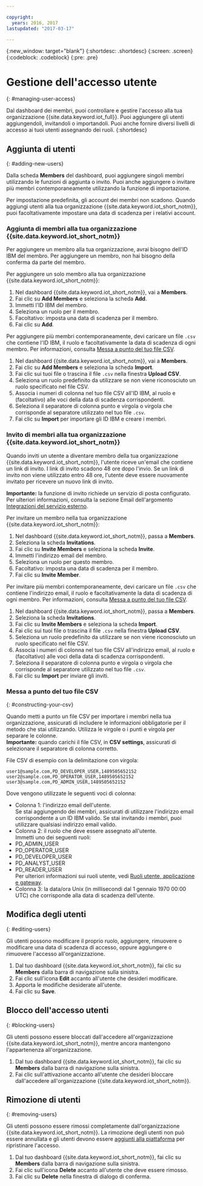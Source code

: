 ```yaml
---

copyright:
  years: 2016, 2017
lastupdated: "2017-03-17"

---
```


{:new_window: target="blank"}
{:shortdesc: .shortdesc}
{:screen: .screen}
{:codeblock: .codeblock}
{:pre: .pre}

# Gestione dell'accesso utente
{: #managing-user-access}

Dal dashboard dei membri, puoi controllare e gestire l'accesso alla tua organizzazione {{site.data.keyword.iot_full}}. Puoi aggiungere gli utenti aggiungendoli, invitandoli<!--, registering--> o importandoli. Puoi anche fornire diversi livelli di accesso ai tuoi utenti assegnando dei ruoli.
{:shortdesc}

## Aggiunta di utenti
{: #adding-new-users}

Dalla scheda **Members** del dashboard, puoi aggiungere singoli membri utilizzando le <!--Add, Invite, or Register--> funzioni di aggiunta o invito. Puoi anche <!--add, invite, or register-->aggiungere o invitare più membri contemporaneamente utilizzando la funzione di importazione.

Per impostazione predefinita, gli account dei membri non scadono. Quando aggiungi utenti alla tua organizzazione {{site.data.keyword.iot_short_notm}}, puoi facoltativamente impostare una data di scadenza per i relativi account.

### Aggiunta di membri alla tua organizzazione {{site.data.keyword.iot_short_notm}}

Per aggiungere un membro alla tua organizzazione, avrai bisogno dell'ID IBM del membro. Per aggiungere un membro, non hai bisogno della conferma da parte del membro.

Per aggiungere un solo membro alla tua organizzazione {{site.data.keyword.iot_short_notm}}:
1. Nel dashboard {{site.data.keyword.iot_short_notm}}, vai a **Members**. 
2. Fai clic su **Add Members** e seleziona la scheda **Add**.
3. Immetti l'ID IBM del membro.
4. Seleziona un ruolo per il membro.
5. Facoltativo: imposta una data di scadenza per il membro.
6. Fai clic su **Add**.

Per aggiungere più membri contemporaneamente, devi caricare un file `.csv` che contiene l'ID IBM, il ruolo e facoltativamente la data di scadenza di ogni membro. Per informazioni, consulta [Messa a punto del tuo file CSV](#constructing-your-csv).
1. Nel dashboard {{site.data.keyword.iot_short_notm}}, vai a **Members**. 
2. Fai clic su **Add Members** e seleziona la scheda **Import**.
3. Fai clic sui tuoi file o trascina il file `.csv` nella finestra **Upload CSV**.
4. Seleziona un ruolo predefinito da utilizzare se non viene riconosciuto un ruolo specificato nel file CSV.
5. Associa i numeri di colonna nel tuo file CSV all'ID IBM, al ruolo e (facoltativo) alle voci della data di scadenza corrispondenti.
6. Seleziona il separatore di colonna punto e virgola o virgola che corrisponde al separatore utilizzato nel tuo file `.csv`.
7. Fai clic su **Import** per importare gli ID IBM e creare i membri.


### Invito di membri alla tua organizzazione {{site.data.keyword.iot_short_notm}}

Quando inviti un utente a diventare membro della tua organizzazione {{site.data.keyword.iot_short_notm}}, l'utente riceve un'email che contiene un link di invito. I link di invito scadono 48 ore dopo l'invio. Se un link di invito non viene utilizzato entro 48 ore, l'utente deve essere nuovamente invitato per ricevere un nuovo link di invito.

**Importante:** la funzione di invito richiede un servizio di posta configurato. Per ulteriori informazioni, consulta la sezione Email dell'argomento [Integrazioni del servizio esterno](reference/extensions/index.html#email).

Per invitare un membro nella tua organizzazione {{site.data.keyword.iot_short_notm}}:
1. Nel dashboard {{site.data.keyword.iot_short_notm}}, passa a **Members**.
2. Seleziona la scheda **Invitations**.
2. Fai clic su **Invite Members** e seleziona la scheda **Invite**.
3. Immetti l'indirizzo email del membro.
4. Seleziona un ruolo per questo membro.
5. Facoltativo: imposta una data di scadenza per il membro.
6. Fai clic su **Invite Member**.

Per invitare più membri contemporaneamente, devi caricare un file `.csv` che contiene l'indirizzo email, il ruolo e facoltativamente la data di scadenza di ogni membro. Per informazioni, consulta [Messa a punto del tuo file CSV](#constructing-your-csv).
1. Nel dashboard {{site.data.keyword.iot_short_notm}}, passa a **Members**.
2. Seleziona la scheda **Invitations**.
2. Fai clic su **Invite Members** e seleziona la scheda **Import**.
3. Fai clic sui tuoi file o trascina il file `.csv` nella finestra **Upload CSV**.
4. Seleziona un ruolo predefinito da utilizzare se non viene riconosciuto un ruolo specificato nel file CSV.
5. Associa i numeri di colonna nel tuo file CSV all'indirizzo email, al ruolo e (facoltativo) alle voci della data di scadenza corrispondenti. 
6. Seleziona il separatore di colonna punto e virgola o virgola che corrisponde al separatore utilizzato nel tuo file `.csv`.
7. Fai clic su **Import** per inviare gli inviti.

<!-- ### Registering a member with your {{site.data.keyword.iot_short_notm}} organization

If your organization is using {{site.data.keyword.Bluemix_notm}} {{site.data.keyword.ssoshort}}, you can add individual members to your organization by registering them, which does not require an IBMid.

To register a member with your {{site.data.keyword.iot_short_notm}} organization:
1. In the {{site.data.keyword.iot_short_notm}} dashboard, go to **Members**.
2. Select the **Invitations** tab.
2. Click **Invite Members** and select **Invite**.
3. Enter the email address of the member.
4. Select a role for this member.
5. Enter the subject, realm name, and issuer.
   **Important:** Ensure that the `Subject`, `Realm Name`, and `Issuer` fields comply with the OpenID Connect recommendations and standards. For more information, see the [OpenID Connect ![External link icon](../../icons/launch-glyph.svg "External link icon")](http://openid.net/connect/){: new_window} website.
6. Optional: Set an expiry date for the member.
7. Click **Register Member**.

To register multiple members simultaneously, you must upload a CSV (`.csv`) file that contains the email address, role, subject, realm name, issuer, and the optional expiry date of each member.
1. In the {{site.data.keyword.iot_short_notm}} dashboard, go to **Access**.
2. Click **Add Member** and select **Import**.
3. Click **Bulk Register**.
4. Select a default role and ensure that the column numbers on your CSV file match the column numbers in the CSV settings.
5. Ensure the column separator in your CSV file matches the column separator in the CSV settings.
6. Click **Browse your files** or drag the CSV file into the **Upload CSV** window. -->

### Messa a punto del tuo file CSV
{: #constructing-your-csv}

Quando metti a punto un file CSV per importare i membri nella tua organizzazione, assicurati di includere le informazioni obbligatorie per il metodo che stai utilizzando. Utilizza le virgole o i punti e virgola per separare le colonne.  
**Importante:** quando carichi il file CSV, in **CSV settings**, assicurati di selezionare il separatore di colonna corretto.

File CSV di esempio con la delimitazione con virgola:  
```
user1@sample.com,PD_DEVELOPER_USER,1489505652152
user2@sample.com,PD_OPERATOR_USER,1489505652152
user3@sample.com,PD_ADMIN_USER,1489505652152
```

Dove vengono utilizzate le seguenti voci di colonna:  
- Colonna 1: l'indirizzo email dell'utente.  
Se stai aggiungendo dei membri, assicurati di utilizzare l'indirizzo email corrispondente a un ID IBM valido. Se stai invitando i membri, puoi utilizzare qualsiasi indirizzo email valido.
- Colonna 2: il ruolo che deve essere assegnato all'utente.  
Immetti uno dei seguenti ruoli:
 - PD_ADMIN_USER
 - PD_OPERATOR_USER
 - PD_DEVELOPER_USER
 - PD_ANALYST_USER
 - PD_READER_USER  
 Per ulteriori informazioni sui ruoli utente, vedi [Ruoli utente, applicazione e gateway](roles_index.html#user_roles).
- Colonna 3: la data/ora Unix (in millisecondi dal 1 gennaio 1970 00:00 UTC) che corrisponde alla data di scadenza dell'utente.

## Modifica degli utenti
{: #editing-users}

Gli utenti possono modificare il proprio ruolo, aggiungere, rimuovere o modificare una data di scadenza di accesso, oppure aggiungere o rimuovere l'accesso all'organizzazione.

1. Dal tuo dashboard {{site.data.keyword.iot_short_notm}}, fai clic su **Members** dalla barra di navigazione sulla sinistra.
2. Fai clic sull'icona **Edit** accanto all'utente che desideri modificare. 
3. Apporta le modifiche desiderate all'utente.
4. Fai clic su **Save**.

## Blocco dell'accesso utenti
{: #blocking-users}

Gli utenti possono essere bloccati dall'accedere all'organizzazione {{site.data.keyword.iot_short_notm}}, mentre ancora mantengono l'appartenenza all'organizzazione.

1. Dal tuo dashboard {{site.data.keyword.iot_short_notm}}, fai clic su **Members** dalla barra di navigazione sulla sinistra.
2. Fai clic sull'attivazione accanto all'utente che desideri bloccare dall'accedere all'organizzazione {{site.data.keyword.iot_short_notm}}.


## Rimozione di utenti
{: #removing-users}

Gli utenti possono essere rimossi completamente dall'organizzazione {{site.data.keyword.iot_short_notm}}. La rimozione degli utenti non può essere annullata e gli utenti devono essere [aggiunti alla piattaforma](#adding-new-users) per ripristinare l'accesso.

1. Dal tuo dashboard {{site.data.keyword.iot_short_notm}}, fai clic su **Members** dalla barra di navigazione sulla sinistra.
2. Fai clic sull'icona **Delete** accanto all'utente che deve essere rimosso. 
3. Fai clic su **Delete** nella finestra di dialogo di conferma.
